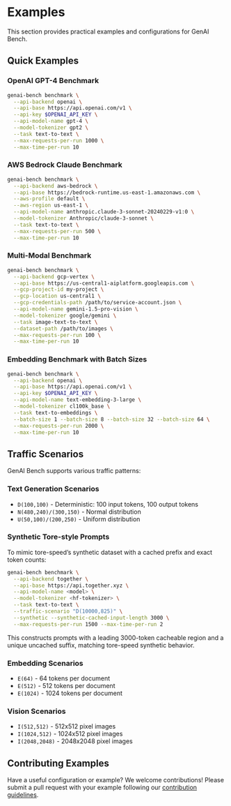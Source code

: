# Examples

This section provides practical examples and configurations for GenAI Bench.

## Quick Examples

### OpenAI GPT-4 Benchmark

```bash
genai-bench benchmark \
  --api-backend openai \
  --api-base https://api.openai.com/v1 \
  --api-key $OPENAI_API_KEY \
  --api-model-name gpt-4 \
  --model-tokenizer gpt2 \
  --task text-to-text \
  --max-requests-per-run 1000 \
  --max-time-per-run 10
```

### AWS Bedrock Claude Benchmark

```bash
genai-bench benchmark \
  --api-backend aws-bedrock \
  --api-base https://bedrock-runtime.us-east-1.amazonaws.com \
  --aws-profile default \
  --aws-region us-east-1 \
  --api-model-name anthropic.claude-3-sonnet-20240229-v1:0 \
  --model-tokenizer Anthropic/claude-3-sonnet \
  --task text-to-text \
  --max-requests-per-run 500 \
  --max-time-per-run 10
```

### Multi-Modal Benchmark

```bash
genai-bench benchmark \
  --api-backend gcp-vertex \
  --api-base https://us-central1-aiplatform.googleapis.com \
  --gcp-project-id my-project \
  --gcp-location us-central1 \
  --gcp-credentials-path /path/to/service-account.json \
  --api-model-name gemini-1.5-pro-vision \
  --model-tokenizer google/gemini \
  --task image-text-to-text \
  --dataset-path /path/to/images \
  --max-requests-per-run 100 \
  --max-time-per-run 10
```

### Embedding Benchmark with Batch Sizes

```bash
genai-bench benchmark \
  --api-backend openai \
  --api-base https://api.openai.com/v1 \
  --api-key $OPENAI_API_KEY \
  --api-model-name text-embedding-3-large \
  --model-tokenizer cl100k_base \
  --task text-to-embeddings \
  --batch-size 1 --batch-size 8 --batch-size 32 --batch-size 64 \
  --max-requests-per-run 2000 \
  --max-time-per-run 10
```

## Traffic Scenarios

GenAI Bench supports various traffic patterns:

### Text Generation Scenarios

- `D(100,100)` - Deterministic: 100 input tokens, 100 output tokens
- `N(480,240)/(300,150)` - Normal distribution
- `U(50,100)/(200,250)` - Uniform distribution

### Synthetic Tore-style Prompts

To mimic tore-speed’s synthetic dataset with a cached prefix and exact token counts:

```bash
genai-bench benchmark \
  --api-backend together \
  --api-base https://api.together.xyz \
  --api-model-name <model> \
  --model-tokenizer <hf-tokenizer> \
  --task text-to-text \
  --traffic-scenario "D(10000,825)" \
  --synthetic --synthetic-cached-input-length 3000 \
  --max-requests-per-run 1500 --max-time-per-run 2
```

This constructs prompts with a leading 3000-token cacheable region and a unique uncached suffix, matching tore-speed synthetic behavior.

### Embedding Scenarios

- `E(64)` - 64 tokens per document
- `E(512)` - 512 tokens per document
- `E(1024)` - 1024 tokens per document

### Vision Scenarios

- `I(512,512)` - 512x512 pixel images
- `I(1024,512)` - 1024x512 pixel images
- `I(2048,2048)` - 2048x2048 pixel images

## Contributing Examples

Have a useful configuration or example? We welcome contributions! Please submit a pull request with your example following our [contribution guidelines](../development/contributing.md).